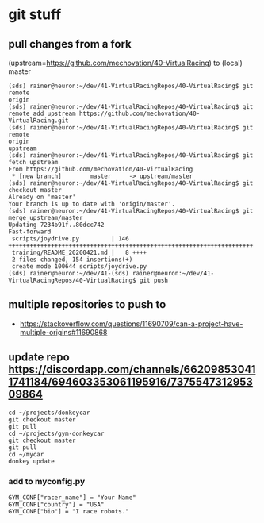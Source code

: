 # git stuff

## pull changes from a fork 

(upstream=https://github.com/mechovation/40-VirtualRacing) to (local) master

```
(sds) rainer@neuron:~/dev/41-VirtualRacingRepos/40-VirtualRacing$ git remote
origin
(sds) rainer@neuron:~/dev/41-VirtualRacingRepos/40-VirtualRacing$ git remote add upstream https://github.com/mechovation/40-VirtualRacing.git
(sds) rainer@neuron:~/dev/41-VirtualRacingRepos/40-VirtualRacing$ git remote
origin
upstream
(sds) rainer@neuron:~/dev/41-VirtualRacingRepos/40-VirtualRacing$ git fetch upstream
From https://github.com/mechovation/40-VirtualRacing
 * [new branch]        master     -> upstream/master
(sds) rainer@neuron:~/dev/41-VirtualRacingRepos/40-VirtualRacing$ git checkout master
Already on 'master'
Your branch is up to date with 'origin/master'.
(sds) rainer@neuron:~/dev/41-VirtualRacingRepos/40-VirtualRacing$ git merge upstream/master
Updating 7234b91f..80dcc742
Fast-forward
 scripts/joydrive.py         | 146 +++++++++++++++++++++++++++++++++++++++++++++++++++++++++++++++++++++
 training/README_20200421.md |   8 ++++
 2 files changed, 154 insertions(+)
 create mode 100644 scripts/joydrive.py
(sds) rainer@neuron:~/dev/41-(sds) rainer@neuron:~/dev/41-VirtualRacingRepos/40-VirtualRacing$ git push
```

## multiple repositories to push to
- https://stackoverflow.com/questions/11690709/can-a-project-have-multiple-origins#11690868

## update repo https://discordapp.com/channels/662098530411741184/694603353061195916/737554731295309864
```
cd ~/projects/donkeycar
git checkout master
git pull
cd ~/projects/gym-donkeycar
git checkout master
git pull
cd ~/mycar
donkey update
```

### add to myconfig.py
```
GYM_CONF["racer_name"] = "Your Name"
GYM_CONF["country"] = "USA"
GYM_CONF["bio"] = "I race robots."
```

